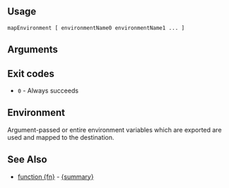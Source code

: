 
## Usage

    mapEnvironment [ environmentName0 environmentName1 ... ]
    

## Arguments



## Exit codes

- `0` - Always succeeds

## Environment

Argument-passed or entire environment variables which are exported are used and mapped to the destination.

## See Also

- [function {fn}]({documentationPath}) - [{summary}]({sourceLink})
